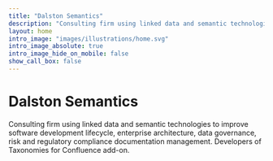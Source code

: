 ```yaml
---
title: "Dalston Semantics"
description: "Сonsulting firm using linked data and semantic technologies to improve software development lifecycle, enterprise architecture, data governance, risk and regulatory compliance documentation management. Developers of Taxonomies for Confluence add-on."
layout: home
intro_image: "images/illustrations/home.svg"
intro_image_absolute: true
intro_image_hide_on_mobile: false
show_call_box: false
---
```


# Dalston Semantics

Сonsulting firm using linked data and semantic technologies to improve software development lifecycle, enterprise architecture, data governance, risk and regulatory compliance documentation management. Developers of Taxonomies for Confluence add-on.